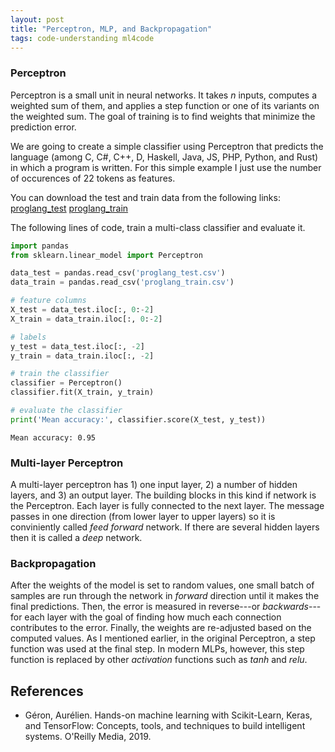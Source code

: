 ```yaml
---
layout: post
title: "Perceptron, MLP, and Backpropagation"
tags: code-understanding ml4code
---
```



### Perceptron
Perceptron is a small unit in neural networks. It takes _n_ inputs, computes a weighted sum of them, and applies a step function or one of its variants on the weighted sum. The goal of training is to find weights that minimize the prediction error.

We are going to create a simple classifier using Perceptron that predicts the language (among C, C#, C++, D, Haskell, Java, JS, PHP, Python, and Rust) in which a program is written. For this simple example I just use the number of occurences of 22 tokens as features.

You can download the test and train data from the following links: [proglang_test](https://github.com/pardisp/pardisp.github.io/blob/main/files/2021-10-10-Learn_ML4Code_Part1/proglang_test.csv) [proglang_train](https://github.com/pardisp/pardisp.github.io/blob/main/files/2021-10-10-Learn_ML4Code_Part1/proglang_train.csv)

The following lines of code, train a multi-class classifier and evaluate it.

```python
import pandas
from sklearn.linear_model import Perceptron

data_test = pandas.read_csv('proglang_test.csv')
data_train = pandas.read_csv('proglang_train.csv')

# feature columns
X_test = data_test.iloc[:, 0:-2]
X_train = data_train.iloc[:, 0:-2]

# labels
y_test = data_test.iloc[:, -2] 
y_train = data_train.iloc[:, -2]

# train the classifier
classifier = Perceptron()
classifier.fit(X_train, y_train)

# evaluate the classifier
print('Mean accuracy:', classifier.score(X_test, y_test))
```
```
Mean accuracy: 0.95
```


### Multi-layer Perceptron
A multi-layer perceptron has 1) one input layer, 2) a number of hidden layers, and 3) an output layer. The building blocks in this kind if network is the Perceptron. Each layer is fully connected to the next layer. The message passes in one direction (from lower layer to upper layers) so it is conviniently called _feed forward_ network. If there are several hidden layers then it is called a _deep_ network.

### Backpropagation
After the weights of the model is set to random values, one small batch of samples are run through the network in _forward_ direction until it makes the final predictions. Then, the error is measured in reverse---or _backwards_---for each layer with the goal of finding how much each connection contributes to the error. Finally, the weights are re-adjusted based on the computed values.
As I mentioned earlier, in the original Perceptron, a step function was used at the final step. In modern MLPs, however, this step function is replaced by other _activation_ functions such as _tanh_ and _relu_.

## References

- Géron, Aurélien. Hands-on machine learning with Scikit-Learn, Keras, and TensorFlow: Concepts, tools, and techniques to build intelligent systems. O'Reilly Media, 2019.
